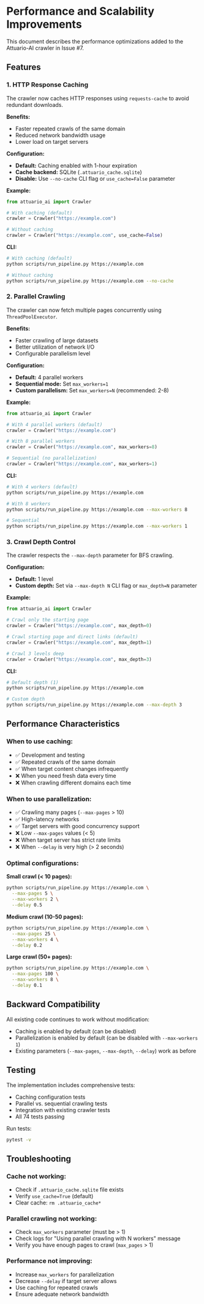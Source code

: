 # Performance and Scalability Improvements

This document describes the performance optimizations added to the Attuario-AI crawler in Issue #7.

## Features

### 1. HTTP Response Caching

The crawler now caches HTTP responses using `requests-cache` to avoid redundant downloads.

**Benefits:**
- Faster repeated crawls of the same domain
- Reduced network bandwidth usage
- Lower load on target servers

**Configuration:**
- **Default:** Caching enabled with 1-hour expiration
- **Cache backend:** SQLite (`.attuario_cache.sqlite`)
- **Disable:** Use `--no-cache` CLI flag or `use_cache=False` parameter

**Example:**
```python
from attuario_ai import Crawler

# With caching (default)
crawler = Crawler("https://example.com")

# Without caching
crawler = Crawler("https://example.com", use_cache=False)
```

**CLI:**
```bash
# With caching (default)
python scripts/run_pipeline.py https://example.com

# Without caching
python scripts/run_pipeline.py https://example.com --no-cache
```

### 2. Parallel Crawling

The crawler can now fetch multiple pages concurrently using `ThreadPoolExecutor`.

**Benefits:**
- Faster crawling of large datasets
- Better utilization of network I/O
- Configurable parallelism level

**Configuration:**
- **Default:** 4 parallel workers
- **Sequential mode:** Set `max_workers=1`
- **Custom parallelism:** Set `max_workers=N` (recommended: 2-8)

**Example:**
```python
from attuario_ai import Crawler

# With 4 parallel workers (default)
crawler = Crawler("https://example.com")

# With 8 parallel workers
crawler = Crawler("https://example.com", max_workers=8)

# Sequential (no parallelization)
crawler = Crawler("https://example.com", max_workers=1)
```

**CLI:**
```bash
# With 4 workers (default)
python scripts/run_pipeline.py https://example.com

# With 8 workers
python scripts/run_pipeline.py https://example.com --max-workers 8

# Sequential
python scripts/run_pipeline.py https://example.com --max-workers 1
```

### 3. Crawl Depth Control

The crawler respects the `--max-depth` parameter for BFS crawling.

**Configuration:**
- **Default:** 1 level
- **Custom depth:** Set via `--max-depth N` CLI flag or `max_depth=N` parameter

**Example:**
```python
from attuario_ai import Crawler

# Crawl only the starting page
crawler = Crawler("https://example.com", max_depth=0)

# Crawl starting page and direct links (default)
crawler = Crawler("https://example.com", max_depth=1)

# Crawl 3 levels deep
crawler = Crawler("https://example.com", max_depth=3)
```

**CLI:**
```bash
# Default depth (1)
python scripts/run_pipeline.py https://example.com

# Custom depth
python scripts/run_pipeline.py https://example.com --max-depth 3
```

## Performance Characteristics

### When to use caching:
- ✅ Development and testing
- ✅ Repeated crawls of the same domain
- ✅ When target content changes infrequently
- ❌ When you need fresh data every time
- ❌ When crawling different domains each time

### When to use parallelization:
- ✅ Crawling many pages (`--max-pages` > 10)
- ✅ High-latency networks
- ✅ Target servers with good concurrency support
- ❌ Low `--max-pages` values (< 5)
- ❌ When target server has strict rate limits
- ❌ When `--delay` is very high (> 2 seconds)

### Optimal configurations:

**Small crawl (< 10 pages):**
```bash
python scripts/run_pipeline.py https://example.com \
  --max-pages 5 \
  --max-workers 2 \
  --delay 0.5
```

**Medium crawl (10-50 pages):**
```bash
python scripts/run_pipeline.py https://example.com \
  --max-pages 25 \
  --max-workers 4 \
  --delay 0.2
```

**Large crawl (50+ pages):**
```bash
python scripts/run_pipeline.py https://example.com \
  --max-pages 100 \
  --max-workers 8 \
  --delay 0.1
```

## Backward Compatibility

All existing code continues to work without modification:
- Caching is enabled by default (can be disabled)
- Parallelization is enabled by default (can be disabled with `--max-workers 1`)
- Existing parameters (`--max-pages`, `--max-depth`, `--delay`) work as before

## Testing

The implementation includes comprehensive tests:
- Caching configuration tests
- Parallel vs. sequential crawling tests
- Integration with existing crawler tests
- All 74 tests passing

Run tests:
```bash
pytest -v
```

## Troubleshooting

### Cache not working:
- Check if `.attuario_cache.sqlite` file exists
- Verify `use_cache=True` (default)
- Clear cache: `rm .attuario_cache*`

### Parallel crawling not working:
- Check `max_workers` parameter (must be > 1)
- Check logs for "Using parallel crawling with N workers" message
- Verify you have enough pages to crawl (`max_pages` > 1)

### Performance not improving:
- Increase `max_workers` for parallelization
- Decrease `--delay` if target server allows
- Use caching for repeated crawls
- Ensure adequate network bandwidth
